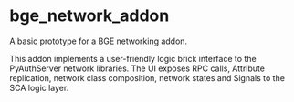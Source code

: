 # bge_network_addon
A basic prototype for a BGE networking addon.

This addon implements a user-friendly logic brick interface to the PyAuthServer network libraries.
The UI exposes RPC calls, Attribute replication, network class composition, network states and Signals to the SCA logic layer.

